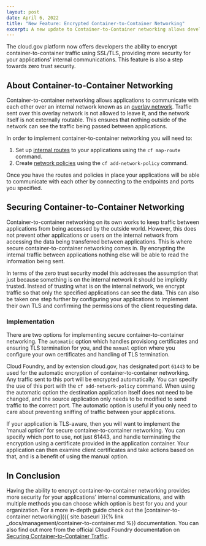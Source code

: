 ```yaml
---
layout: post
date: April 6, 2022
title: "New Feature: Encrypted Container-to-Container Networking"
excerpt: A new update to Container-to-Container networking allows developers to enable encryption of traffic between applications using SSL/TLS.
---
```


The cloud.gov platform now offers developers the ability to encrypt container-to-container traffic using SSL/TLS, providing more security for your applications' internal communications. This feature is also a step towards zero trust security.

## About Container-to-Container Networking

Container-to-container networking allows applications to communicate with each other over an internal network known as an [overlay network](https://docs.cloudfoundry.org/concepts/understand-cf-networking.html#overlay-network). Traffic sent over this overlay network is not allowed to leave it, and the network itself is not externally routable. This ensures that nothing outside of the network can see the traffic being passed between applications.

In order to implement container-to-container networking you will need to:

1. Set up [internal routes](https://docs.cloudfoundry.org/devguide/deploy-apps/routes-domains.html#internal-routes) to your applications using the `cf map-route` command.
2. Create [network policies](https://docs.cloudfoundry.org/devguide/deploy-apps/cf-networking.html#add-policy) using the `cf add-network-policy` command.

Once you have the routes and policies in place your applications will be able to communicate with each other by connecting to the endpoints and ports you specified.

## Securing Container-to-Container Networking

Container-to-container networking on its own works to keep traffic between applications from being accessed by the outside world. However, this does not prevent other applications or users on the internal network from accessing the data being transferred between applications. This is where secure container-to-container networking comes in. By encrypting the internal traffic between applications nothing else will be able to read the information being sent.

In terms of the zero trust security model this addresses the assumption that just because something is on the internal network it should be implicitly trusted. Instead of trusting what is on the internal network, we encrypt traffic so that only the specified applications can see the data. This can also be taken one step further by configuring your applications to implement their own TLS and confirming the permissions of the client requesting data.

### Implementation

There are two options for implementing secure container-to-container networking. The `automatic` option which handles provisiong certificates and ensuring TLS termination for you, and the `manual` option where you configure your own certificates and handling of TLS termination.

Cloud Foundry, and by extension cloud.gov, has designated port `61443` to be used for the automatic encryption of container-to-container networking. Any traffic sent to this port will be encrypted automatically. You can specify the use of this port with the `cf add-network-policy` command. When using the automatic option the destination application itself does not need to be changed, and the source application only needs to be modified to send traffic to the correct port. The automatic option is useful if you only need to care about preventing sniffing of traffic between your applications.

If your application is TLS-aware, then you will want to implement the 'manual option' for secure container-to-container networking. You can specify which port to use, not just 61443, and handle terminating the encryption using a certificate provided in the application container. Your application can then examine client certificates and take actions based on that, and is a benefit of using the manual option.

## In Conclusion

Having the ability to encrypt container-to-container networking provides more security for your applications' internal communications, and with multiple methods you can choose which option is best for you and your organization. For a more in-depth guide check out the [container-to-container networking]({{ site.baseurl }}{% link _docs/management/container-to-container.md %}) documentation. You can also find out more from the official Cloud Foundry documentation on [Securing Container-to-Container Traffic](https://docs.cloudfoundry.org/concepts/understand-cf-networking.html#securing-traffic).